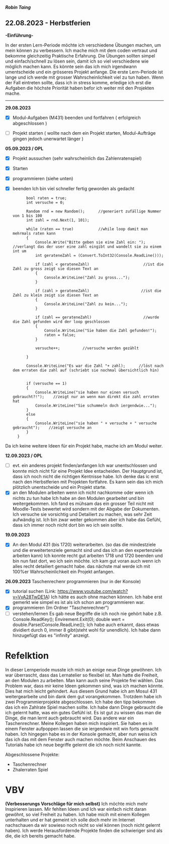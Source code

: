 ***Robin Taing***
## 22.08.2023 - Herbstferien
**-Einführung-**

In der ersten Lern-Periode möchte ich verschiedene Übungen machen, um mein können zu verbessern. Ich mache mich mit dem coden vertraut und bekomme gleichzeitig Praktische Erfahrung. Die Übungen sollten simpel und einfach/schnell zu lösen sein, damit ich so viel verschiedene wie möglich machen kann. Es könnte sein das ich mich irgendwann umentscheide und ein grösseres Projekt anfange. 
Die erste Lern-Periode ist lange und ich werde mit grosser Wahrscheinlichkeit viel zu tun haben. Wenn der Fall eintreten sollte, dass ich in stress komme, erledige ich erst die Aufgaben die höchste Priorität haben befor ich weiter mit den Projekten mache. 

_____________________________________________________________________________________________________________________________________________________________________________

**29.08.2023**
- [x] Modul-Aufgaben (M431) beenden und fortfahren ( erfolgreich abgeschlossen )
- [ ] Projekt starten ( wollte nach dem ein Projekt starten, Modul-Aufträge gingen jedoch unerwartet länger )


**05.09.2023 / OPL**
- [X] Projekt aussuchen (sehr wahrscheinlich das Zahlenratenspiel)
- [X] Starten
- [X] programmieren    (siehe unten)
- [X] beenden          Ich bin viel schneller fertig geworden als gedacht


            bool raten = true;
            int versuche = 0;
            
            Random rnd = new Random();      //generiert zufällige Nummer von 1 bis 100
            int zahl = rnd.Next(1, 101);

            while (raten == true)           //while loop damit man mehrmals raten kann
            {
                Console.Write("Bitte geben sie eine Zahl ein: ");             //verlangt das der user eine zahl eingibt und wandelt sie zu einem int um
                int gerateneZahl = (Convert.ToInt32(Console.ReadLine()));

                if (zahl < gerateneZahl)                        //ist die Zahl zu gross zeigt sie diesen Text an
                {
                    Console.WriteLine("Zahl zu gross...");
                }

                if (zahl > gerateneZahl)                       //ist die Zahl zu klein zeigt sie diesen Text an
                {
                    Console.WriteLine("Zahl zu kein...");
                }

                if (zahl == gerateneZahl)                       //wurde die Zahl gefunden wird der loop geschlossen
                {
                    Console.WriteLine("Sie haben die Zahl gefunden!");
                    raten = false;
                }

                versuche++;          //versuche werden gezählt

            }

            Console.WriteLine("Es war die Zahl "+ zahl);      //löst nach dem erraten die zahl auf (schriebt sie nochmal übersichtlich hin)
            
            
            if (versuche == 1)
            {               
                Console.WriteLine("sie haben nur einen versuch gebraucht?!");    //zeigt nur an wenn man direkt die zahl erraten hat
                Console.WriteLine("Sie schummeln doch iergendwie...");
            }
            else
            {
                Console.WriteLine("sie haben " + versuche + " versuche gebraucht");    //zeigt versuche an
            }
        }         

Da ich keine weitere Ideen für ein Projekt habe, mache ich am Modul weiter.

**12.09.2023 / OPL**
- [ ] evt. ein anderes projekt finden/anfangen
      Ich war unentschlossen und konnte mich nicht für eine Projekt Idee entacheiden. Der Hauptgrund ist, dass ich noch nicht die richtigen Kentnisse habe. Ich denke das ic
      erst nach den Herbstferien mit Projekten fortfahre. Es kann sein das ich mich plötzlich unentscheide und ein Projekt starte.
- [x] an den Modulen arbeiten wenn ich nicht nachkomme oder wenn ich nichts zu tun habe
      Ich habe an den Modulen gearbeitet und bin weitergekommen. Ich fand es mühsam das ein grosser Teil nicht mit Moodle-Tests bewertet wird sondern mit der Abgabe der
      Dokumenten. Ich versuche sie vorsichtig und Detailiert zu machen, was sehr Zeit aufwändig ist. Ich bin zwar weiter gekommen aber ich habe das Gefühl, dass ich immer
      noch nicht dort bin wo ich sein sollte.

**19.09.2023**
- [X] An den Modul 431 (bis 1720) weiterarbeiten.
      (so das die mindestziele und die erweitertenziele gemacht sind und das ich an den expertenziele arbeiten kann)
      Ich konnte recht gut arbeiten 1718 und 1720 beenden und bin nun fast dort, wo ich sein möchte.
      ich kam gut voran auch wenn ich alles recht detailiert gemacht habe. das nächste mal werde ich mit 100%er Wahrscheinlichkeit ein Projekt anfangen.

**26.09.2023**
Taschenrechenr programmieren (nur in der Konsole)
- [x] tutorial suchen (Link: https://www.youtube.com/watch?v=VvA28TwDE1A) Ich hätte es auch ohne machen können. Ich habe erst gemerkt wie simpel es ist als ich schon am 
      programmieren war.
- [x] programmieren (Im Ordner "Taschenrechner") 
- [ ] verstehen/lernen
      Es gab neue Begriffe die ich noch nie gehört habe z.B. Console.ReadKey(); Envirement.Exit(0); double wert = double.Parse(Console.ReadLine());
      Ich habe auch erkannt, dass etwas dividiert durch 0, immer 8 gibt(steht wohl für unendlich). Ich habe dann hinzugefügt das es "infinity" anzeigt.
      
# Refelktion
In dieser Lernperiode musste ich mich an einige neue Dinge gewöhnen. Ich war überrascht, dass das Lernatelier so flexibel ist. Man hatte die Freiheit, an den Modulen zu arbeiten. Man kann auch seine Projekte frei wählen. Das Problem war, dass mir keine Ideen gekommen sind, was ich machen könnte. Dies hat mich leicht gehindert. Aus diesem Grund habe ich am Mosul 431 weitergearbeite und bin dank dem gut vorangekommen. Trotzdem habe ich zwei Programmierprojekte abgeschlossen. Ich habe den tipp bekommen das ich ein Zahlrate Spiel machen sollte. Ich habe dann Dinge gebraucht die ich gelernt hatte, was ein gutes Gefühl ist. Es ist gut zu wissen das man die Dinge, die man lernt auch gebraucht wird. Das andere war ein Taschenrechner. Meine Kollegen haben mich inspiriert. Sie haben es in einem Fenster aufpoppen lassen die sie iergendwie mit win forts gemacht haben. Ich hingegen habe es in der Konsole gemacht, aber nun weiss ich das ich das mit dem Fenster auch machen möchte. Beim Anschauen des Tutorials habe ich neue begriffe gelernt die ich noch nicht kannte.

Abgeschlossene Projekte:
- Taschenrechner
- Zhalerraten Spiel

# VBV
**(Verbesserungs Vorschläge für mich selbst)**
Ich möchte mich mehr Inspirieren lassen. Mir fehlten Ideen und Ich war einfach nicht daran gewöhnt, so viel Freiheit zu haben. Ich habe micih mit einem Kollegen unterhalten und er hat gemeint ich solle doch mehr im Internet nachschauen da wir sowieso noch nicht so viel können (noch nicht gelernt haben). Ich werde Herausfordernde Projekte finden die schwieriger sind als die, die ich bereits gemacht habe. 
